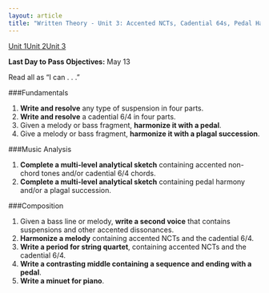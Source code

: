 ```yaml
---
layout: article
title: "Written Theory - Unit 3: Accented NCTs, Cadential 64s, Pedal Harmony, Plagal Successions, Applied Chords"
---
```


<a href="/mus106/wt-unit1" class="btn-info">Unit 1</a><a href="/mus106/wt-unit2" class="btn-info">Unit 2</a><a href="/mus106/wt-unit3" class="btn-info">Unit 3</a>

**Last Day to Pass Objectives:** May 13

Read all as “I can . . .”

###Fundamentals
1. **Write and resolve** any type of suspension in four parts.
2. **Write and resolve** a cadential 6/4 in four parts.
3. Given a melody or bass fragment, **harmonize it with a pedal**.
4. Give a melody or bass fragment, **harmonize it with a plagal succession**.
   
###Music Analysis
1. **Complete a multi-level analytical sketch** containing accented non-chord tones and/or cadential 6/4 chords.
2. **Complete a multi-level analytical sketch** containing pedal harmony and/or a plagal succession.

###Composition
1. Given a bass line or melody, **write a second voice** that contains suspensions and other accented dissonances.
2. **Harmonize a melody** containing accented NCTs and the cadential 6/4.
3. **Write a period for string quartet**, containing accented NCTs and the cadential 6/4.
4. **Write a contrasting middle containing a sequence and ending with a pedal**.
5. **Write a minuet for piano**.

